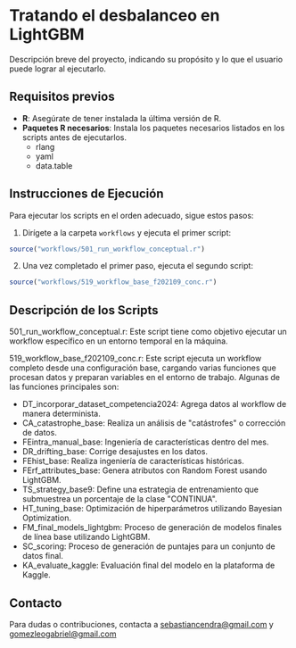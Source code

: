 # Tratando el desbalanceo en LightGBM

Descripción breve del proyecto, indicando su propósito y lo que el usuario puede lograr al ejecutarlo.

## Requisitos previos

- **R**: Asegúrate de tener instalada la última versión de R.
- **Paquetes R necesarios**: Instala los paquetes necesarios listados en los scripts antes de ejecutarlos.
  - rlang
  - yaml
  - data.table


## Instrucciones de Ejecución

Para ejecutar los scripts en el orden adecuado, sigue estos pasos:

1. Dirígete a la carpeta `workflows` y ejecuta el primer script:

 ```r
 source("workflows/501_run_workflow_conceptual.r")
 ```

2. Una vez completado el primer paso, ejecuta el segundo script:

 ```r
source("workflows/519_workflow_base_f202109_conc.r")
 ```


## Descripción de los Scripts

501_run_workflow_conceptual.r: Este script tiene como objetivo ejecutar un workflow específico en un entorno temporal en la máquina.

519_workflow_base_f202109_conc.r: Este script ejecuta un workflow completo desde una configuración base, cargando varias funciones que procesan datos y preparan variables en el entorno de trabajo. Algunas de las funciones principales son:

* DT_incorporar_dataset_competencia2024: Agrega datos al workflow de manera determinista.
* CA_catastrophe_base: Realiza un análisis de "catástrofes" o corrección de datos.
* FEintra_manual_base: Ingeniería de características dentro del mes.
* DR_drifting_base: Corrige desajustes en los datos.
* FEhist_base: Realiza ingeniería de características históricas.
* FErf_attributes_base: Genera atributos con Random Forest usando LightGBM.
* TS_strategy_base9: Define una estrategia de entrenamiento que submuestrea un porcentaje de la clase "CONTINUA".
* HT_tuning_base: Optimización de hiperparámetros utilizando Bayesian Optimization.
* FM_final_models_lightgbm: Proceso de generación de modelos finales de línea base utilizando LightGBM.
* SC_scoring: Proceso de generación de puntajes para un conjunto de datos final.
* KA_evaluate_kaggle: Evaluación final del modelo en la plataforma de Kaggle.

## Contacto
Para dudas o contribuciones, contacta a sebastiancendra@gmail.com y gomezleogabriel@gmail.com
